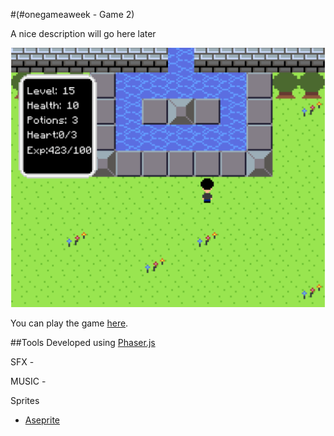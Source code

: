 #(#onegameaweek - Game 2)

A nice description will go here later

![screenshot](screenshots/screenshot.png)

You can play the game [here]().

##Tools
Developed using [Phaser.js](http://phaser.io)

SFX - 

MUSIC - 

Sprites
* [Aseprite](http://www.aseprite.org/)

